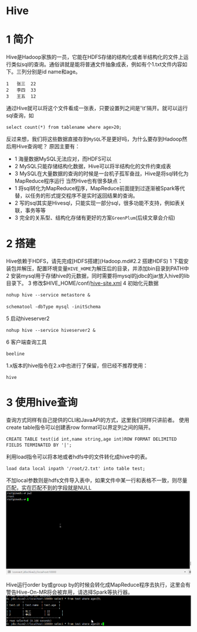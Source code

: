 # Hive
# 1 简介
Hive是Hadoop家族的一员，它能在HDFS存储的结构化或者半结构化的文件上运行类似sql的查询。通俗讲就是能将普通文件抽象成表，例如有个1.txt文件内容如下。三列分别是id name和age。
```
1	张三	22
2	李四	33
3	王五	12
```
通过Hive就可以将这个文件看成一张表，只要设置列之间是'\t'隔开。就可以运行sql查询，如
```
select count(*) from tablename where age>20;
```
反过来想，我们将这些数据直接存到`MySQL`不是更好吗，为什么要存到Hadoop然后用Hive查询呢？
原因主要有：
- 1 海量数据MySQL无法应对，而HDFS可以
- 2 MySQL只能存储结构化数据，Hive可以将半结构化的文件约束成表
- 3 MySQL在大量数据的查询的时候是一台机子孤军奋战，Hive是将sql转化为MapReduce程序运行
当然Hive也有很多缺点：
- 1 将sql转化为MapReduce程序，MapReduce前面提到过逐渐被Spark等代替，以任务的形式提交程序不是实时返回结果的查询。
- 2 写的sql其实是Hivesql，只能实现一部分sql，很多功能不支持，例如表关联，事务等等
- 3 完全的关系型、结构化存储有更好的方案`GreenPlum`(后续文章会介绍)
# 2 搭建
Hive依赖于HDFS，请先完成[HDFS搭建](Hadoop.md#2.2 搭建HDFS)
1 下载安装包并解压，配置环境变量`HIVE_HOME`为解压后的目录，并添加bin目录到PATH中
2 安装mysql用于存储hive的元数据，同时需要将mysql的jdbc的jar放入hive的lib目录下。
3 修改$HIVE_HOME/conf/[hive-site.xml](conf/hive-site.xml)
4 初始化元数据
```shell
nohup hive --service metastore &

schematool -dbType mysql -initSchema
```
5 启动hiveserver2
```shell
nohup hive --service hiveserver2 &
```
6 客户端查询工具
```
beeline
```
1.x版本的hive指令在2.x中也进行了保留，但已经不推荐使用：
```
hive
```
# 3 使用hive查询
查询方式同样有自己提供的CLI和JavaAPI的方式，这里我们同样只讲前者。
使用create table指令可以创建表row format可以界定列之间的隔开。
```
CREATE TABLE test(id int,name string,age int)ROW FORMAT DELIMITED FIELDS TERMINATED BY '|';
```
利用load指令可以将本地或者hdfs中的文件转化成hive中的表。
```
load data local inpath '/root/2.txt' into table test;
```
不加local参数则是hdfs文件导入表中，如果文件中某一行和表格不一致，则尽量匹配，实在匹配不到的字段就是NULL
![image](img/hive.gif)

Hive运行order by或group by的时候会转化成MapReduce程序去执行，这里会有警告Hive-On-MR将会被弃用，请选择Spark等执行器。
![image](img/hive2.gif)
